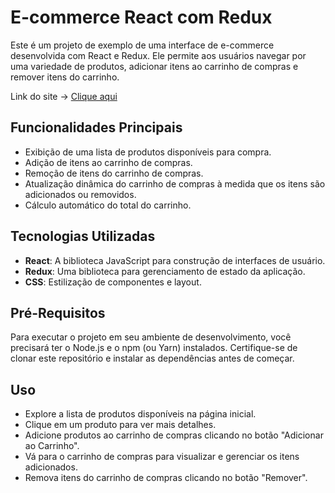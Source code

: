 # E-commerce React com Redux

Este é um projeto de exemplo de uma interface de e-commerce desenvolvida com React e Redux. Ele permite aos usuários navegar por uma variedade de produtos, adicionar itens ao carrinho de compras e remover itens do carrinho.

Link do site -> [Clique aqui](https://eds-redux-shopping.surge.sh/)

## Funcionalidades Principais

- Exibição de uma lista de produtos disponíveis para compra.
- Adição de itens ao carrinho de compras.
- Remoção de itens do carrinho de compras.
- Atualização dinâmica do carrinho de compras à medida que os itens são adicionados ou removidos.
- Cálculo automático do total do carrinho.

## Tecnologias Utilizadas

- **React**: A biblioteca JavaScript para construção de interfaces de usuário.
- **Redux**: Uma biblioteca para gerenciamento de estado da aplicação.
- **CSS**: Estilização de componentes e layout.

## Pré-Requisitos

Para executar o projeto em seu ambiente de desenvolvimento, você precisará ter o Node.js e o npm (ou Yarn) instalados. Certifique-se de clonar este repositório e instalar as dependências antes de começar.

## Uso

- Explore a lista de produtos disponíveis na página inicial.
- Clique em um produto para ver mais detalhes.
- Adicione produtos ao carrinho de compras clicando no botão "Adicionar ao Carrinho".
- Vá para o carrinho de compras para visualizar e gerenciar os itens adicionados.
- Remova itens do carrinho de compras clicando no botão "Remover".
